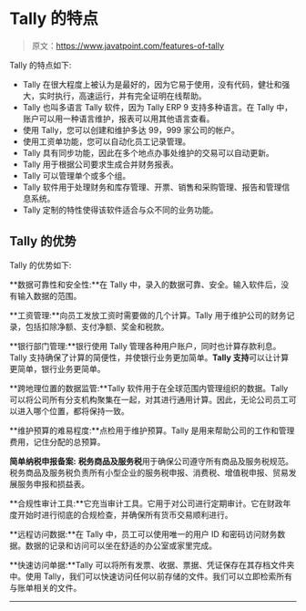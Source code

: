 # Tally 的特点

> 原文：<https://www.javatpoint.com/features-of-tally>

Tally 的特点如下:

*   Tally 在很大程度上被认为是最好的，因为它易于使用，没有代码，健壮和强大，实时执行，高速运行，并有完全证明在线帮助。
*   Tally 也叫多语言 Tally 软件，因为 Tally ERP 9 支持多种语言。在 Tally 中，账户可以用一种语言维护，报表可以用其他语言查看。
*   使用 Tally，您可以创建和维护多达 99，999 家公司的帐户。
*   使用工资单功能，您可以自动化员工记录管理。
*   Tally 具有同步功能，因此在多个地点办事处维护的交易可以自动更新。
*   Tally 用于根据公司要求生成合并财务报表。
*   Tally 可以管理单个或多个组。
*   Tally 软件用于处理财务和库存管理、开票、销售和采购管理、报告和管理信息系统。
*   Tally 定制的特性使得该软件适合与众不同的业务功能。

## Tally 的优势

Tally 的优势如下:

**数据可靠性和安全性:**在 Tally 中，录入的数据可靠、安全。输入软件后，没有输入数据的范围。

**工资管理:**向员工发放工资时需要做的几个计算。Tally 用于维护公司的财务记录，包括扣除净额、支付净额、奖金和税款。

**银行部门管理:**银行使用 Tally 管理各种用户账户，同时也计算存款利息。Tally 支持确保了计算的简便性，并使银行业务更加简单。**Tally 支持**可以让计算更简单，银行业务更简单。

**跨地理位置的数据监管:**Tally 软件用于在全球范围内管理组织的数据。Tally 可以将公司所有分支机构聚集在一起，对其进行通用计算。因此，无论公司员工可以进入哪个位置，都将保持一致。

**维护预算的难易程度:**点检用于维护预算。Tally 是用来帮助公司的工作和管理费用，记住分配的总预算。

**简单纳税申报备案:** **税务商品及服务税**用于确保公司遵守所有商品及服务税规范。税务商品及服务税负责所有小型企业的服务税申报、消费税、增值税申报、贸易发展服务申报和损益表。

**合规性审计工具:**它充当审计工具。它用于对公司进行定期审计。它在财政年度开始时进行彻底的合规检查，并确保所有货币交易顺利进行。

**远程访问数据:**在 Tally 中，员工可以使用唯一的用户 ID 和密码访问财务数据。数据的记录和访问可以坐在舒适的办公室或家里完成。

**快速访问单据:**Tally 可以将所有发票、收据、票据、凭证保存在其存档文件夹中。使用 Tally，我们可以快速访问任何以前存储的文件。我们可以立即检索所有与账单相关的文件。

* * *